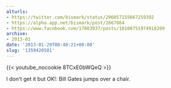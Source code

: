 ```yaml
---
alturls:
- https://twitter.com/bismark/status/296057155667259392
- https://alpha.app.net/bismark/post/2667864
- https://www.facebook.com/17803937/posts/10100751974918209
archive:
- 2013-01
date: '2013-01-29T00:48:21+00:00'
slug: '1359420501'
---
```


{{< youtube_nocookie 8TCxE0bWQeQ >}}

I don't get it but OK!: Bill Gates jumps over a chair.

